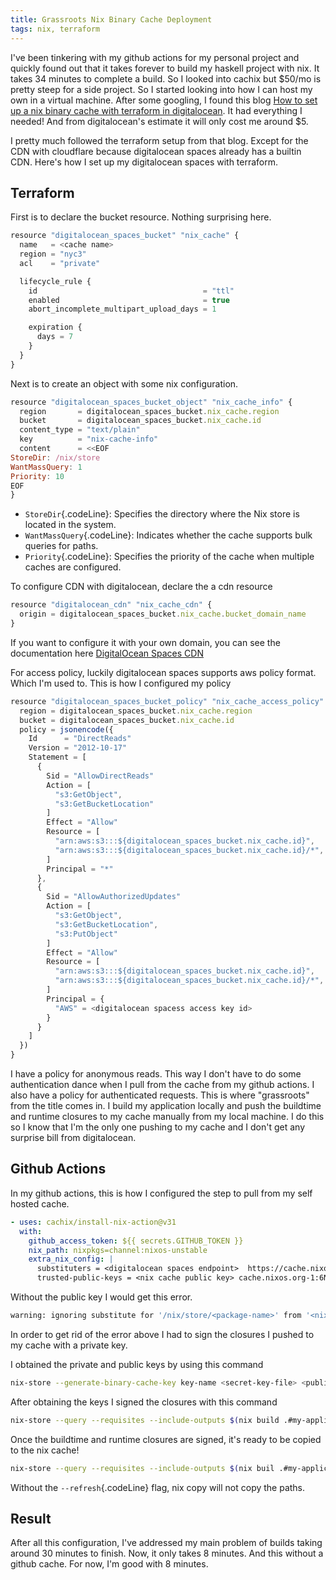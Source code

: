 ```yaml
---
title: Grassroots Nix Binary Cache Deployment
tags: nix, terraform
---
```


I've been tinkering with my github actions for my personal project and quickly found out that it takes forever to build my haskell project with nix. It takes 34 minutes to complete a build. So I looked into cachix but $50/mo is pretty steep for a side project. So I started looking into how I can host my own in a virtual machine. After some googling, I found this blog [How to set up a nix binary cache with terraform in digitalocean](https://aldoborrero.com/posts/2022/11/25/how-to-set-up-a-nix-binary-cache-with-terraform-in-digitalocean--cloudflare/). It had everything I needed! And from digitalocean's estimate it will only cost me around $5.

I pretty much followed the terraform setup from that blog. Except for the CDN with cloudflare because digitalocean spaces already has a builtin CDN. Here's how I set up my digitalocean spaces with terraform.

## Terraform

First is to declare the bucket resource. Nothing surprising here. 
```javascript
resource "digitalocean_spaces_bucket" "nix_cache" {
  name   = <cache name>
  region = "nyc3"
  acl    = "private"

  lifecycle_rule {
    id                                     = "ttl"
    enabled                                = true
    abort_incomplete_multipart_upload_days = 1

    expiration {
      days = 7
    }
  }
}
```

Next is to create an object with some nix configuration.
```javascript
resource "digitalocean_spaces_bucket_object" "nix_cache_info" {
  region       = digitalocean_spaces_bucket.nix_cache.region
  bucket       = digitalocean_spaces_bucket.nix_cache.id
  content_type = "text/plain"
  key          = "nix-cache-info"
  content      = <<EOF
StoreDir: /nix/store
WantMassQuery: 1
Priority: 10
EOF
}
```
* `StoreDir`{.codeLine}: Specifies the directory where the Nix store is located in the system.
* `WantMassQuery`{.codeLine}: Indicates whether the cache supports bulk queries for paths. 
* `Priority`{.codeLine}: Specifies the priority of the cache when multiple caches are configured.

To configure CDN with digitalocean, declare the a cdn resource
```javascript
resource "digitalocean_cdn" "nix_cache_cdn" {
  origin = digitalocean_spaces_bucket.nix_cache.bucket_domain_name
}
```
If you want to configure it with your own domain, you can see the documentation here [DigitalOcean Spaces CDN](https://search.opentofu.org/provider/opentofu/digitalocean/latest/docs/resources/cdn)

For access policy, luckily digitalocean spaces supports aws policy format. Which I'm used to. This is how I configured my policy
```javascript
resource "digitalocean_spaces_bucket_policy" "nix_cache_access_policy" {
  region = digitalocean_spaces_bucket.nix_cache.region
  bucket = digitalocean_spaces_bucket.nix_cache.id
  policy = jsonencode({
    Id      = "DirectReads"
    Version = "2012-10-17"
    Statement = [
      {
        Sid = "AllowDirectReads"
        Action = [
          "s3:GetObject",
          "s3:GetBucketLocation"
        ]
        Effect = "Allow"
        Resource = [
          "arn:aws:s3:::${digitalocean_spaces_bucket.nix_cache.id}",
          "arn:aws:s3:::${digitalocean_spaces_bucket.nix_cache.id}/*",
        ]
        Principal = "*"
      },
      {
        Sid = "AllowAuthorizedUpdates"
        Action = [
          "s3:GetObject",
          "s3:GetBucketLocation",
          "s3:PutObject"
        ]
        Effect = "Allow"
        Resource = [
          "arn:aws:s3:::${digitalocean_spaces_bucket.nix_cache.id}",
          "arn:aws:s3:::${digitalocean_spaces_bucket.nix_cache.id}/*",
        ]
        Principal = {
          "AWS" = <digitalocean spacess access key id>
        }
      }
    ]
  })
}
```
I have a policy for anonymous reads. This way I don't have to do some authentication dance when I pull from the cache from my github actions. I also have a policy for authenticated requests. This is where "grassroots" from the title comes in. I build my application locally and push the buildtime and runtime closures to my cache manually from my local machine. I do this so I know that I'm the only one pushing to my cache and I don't get any surprise bill from digitalocean.

## Github Actions
In my github actions, this is how I configured the step to pull from my self hosted cache.
```yaml
- uses: cachix/install-nix-action@v31
  with:
    github_access_token: ${{ secrets.GITHUB_TOKEN }}
    nix_path: nixpkgs=channel:nixos-unstable
    extra_nix_config: |
      substituters = <digitalocean spaces endpoint>  https://cache.nixos.org/ 
      trusted-public-keys = <nix cache public key> cache.nixos.org-1:6NCHdD59X431o0gWypbMrAURkbJ16ZPMQFGspcDShjY= 
```

Without the public key I would get this error. 
```bash
warning: ignoring substitute for '/nix/store/<package-name>' from '<nix cache endpoint>', as it's not signed by any of the keys in 'trusted-public-keys'
```
In order to get rid of the error above I had to sign the closures I pushed to my cache with a private key.

I obtained the private and public keys by using this command
```bash
nix-store --generate-binary-cache-key key-name <secret-key-file> <public-key-file>
```

After obtaining the keys I signed the closures with this command
```bash
nix-store --query --requisites --include-outputs $(nix build .#my-application --no-link --print-out-paths) | xargs -r -n1 nix store sign --key-file <public key>
```

Once the buildtime and runtime closures are signed, it's ready to be copied to the nix cache!
```bash
nix-store --query --requisites --include-outputs $(nix buil .#my-application --no-link --print-out-paths) | xargs -r -n1 nix copy --to 's3://<cache name>?endpoint=<region>.digitaloceanspaces.com&region=<region>' --refresh
```
Without the `--refresh`{.codeLine} flag, nix copy will not copy the paths.

## Result
After all this configuration, I've addressed my main problem of builds taking around 30 minutes to finish. Now, it only takes 8 minutes. And this without a github cache. For now, I'm good with 8 minutes.
